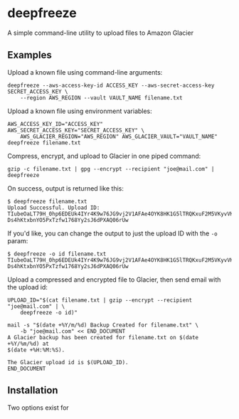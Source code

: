 deepfreeze
==========

A simple command-line utility to upload files to Amazon Glacier

## Examples ##

Upload a known file using command-line arguments:

    deepfreeze --aws-access-key-id ACCESS_KEY --aws-secret-access-key SECRET_ACCESS_KEY \
        --region AWS_REGION --vault VAULT_NAME filename.txt

Upload a known file using environment variables:

    AWS_ACCESS_KEY_ID="ACCESS_KEY" AWS_SECRET_ACCESS_KEY="SECRET_ACCESS_KEY" \
        AWS_GLACIER_REGION="AWS_REGION" AWS_GLACIER_VAULT="VAULT_NAME" deepfreeze filename.txt

Compress, encrypt, and upload to Glacier in one piped command:

    gzip -c filename.txt | gpg --encrypt --recipient "joe@mail.com" | deepfreeze

On success, output is returned like this:

    $ deepfreeze filename.txt
    Upload Successful. Upload ID:
    TIubeOaLT79H_0hp6EDEUk4IYr4K9w76JG9vj2V1AFAe4OYK8HK1G5lTRQKxuF2M5VKyvVKRbUg7HNpKcC6UGrO27zFfxZeJP7Q-Ds4hKtxbnYO5PxTzfw1768Yy2sJ6dPXAQ06rUw

If you'd like, you can change the output to just the upload ID with the `-o` param:

    $ deepfreeze -o id filename.txt
    TIubeOaLT79H_0hp6EDEUk4IYr4K9w76JG9vj2V1AFAe4OYK8HK1G5lTRQKxuF2M5VKyvVKRbUg7HNpKcC6UGrO27zFfxZeJP7Q-Ds4hKtxbnYO5PxTzfw1768Yy2sJ6dPXAQ06rUw

Upload a compressed and encrypted file to Glacier, then send email with the upload id:

    UPLOAD_ID="$(cat filename.txt | gzip --encrypt --recipient "joe@mail.com" | \
        deepfreeze -o id)"

    mail -s "$(date +%Y/m/%d) Backup Created for filename.txt" \
        -b "joe@mail.com" << END_DOCUMENT
    A Glacier backup has been created for filename.txt on $(date +%Y/%m/%d) at
    $(date +%H:%M:%S).

    The Glacier upload id is $(UPLOAD_ID).
    END_DOCUMENT

## Installation ##

Two options exist for
